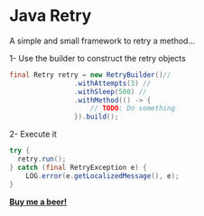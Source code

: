 # Java Retry
A simple and small framework to retry a method...

1- Use the builder to construct the retry objects

```java
final Retry retry = new RetryBuilder()//
				.withAttempts(3) //
				.withSleep(500) //
				.withMethod(() -> {
					// TODO: Do something
				}).build();
```

2- Execute it

```java
try {
  retry.run();
} catch (final RetryException e) {
	LOG.error(e.getLocalizedMessage(), e);
}
```

<a href="https://www.paypal.com/donate/?cmd=_donations&business=CSQRVLE2D43NU&item_name=Buy+me+a+beer!&currency_code=USD">
  <strong>Buy me a beer!</strong>
</a>
